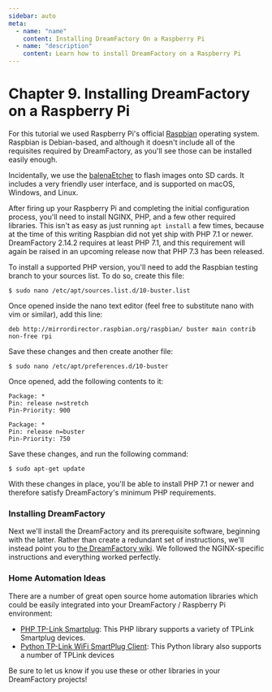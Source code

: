 ```yaml
---
sidebar: auto
meta:
  - name: "name"
    content: Installing DreamFactory On a Raspberry Pi
  - name: "description"
    content: Learn how to install DreamFactory on a Raspberry Pi
---
```


# Chapter 9. Installing DreamFactory on a Raspberry Pi

For this tutorial we used Raspberry Pi's official [Raspbian](https://www.raspberrypi.org/downloads/) operating system. Raspbian is Debian-based, and although it doesn't include all of the requisites required by DreamFactory, as you'll see those can be installed easily enough.

Incidentally, we use the [balenaEtcher](https://www.balena.io/etcher/) to flash images onto SD cards. It includes a very friendly user interface, and is supported on macOS, Windows, and Linux.

After firing up your Raspberry Pi and completing the initial configuration process, you'll need to install NGINX, PHP, and a few other required libraries. This isn't as easy as just running `apt install` a few times, because at the time of this writing Raspbian did not yet ship with PHP 7.1 or newer. DreamFactory 2.14.2 requires at least PHP 7.1, and this requirement will again be raised in an upcoming release now that PHP 7.3 has been released.

To install a supported PHP version, you'll need to add the Raspbian testing branch to your sources list. To do so, create this file:

	$ sudo nano /etc/apt/sources.list.d/10-buster.list

Once opened inside the nano text editor (feel free to substitute nano with vim or similar), add this line:

	deb http://mirrordirector.raspbian.org/raspbian/ buster main contrib non-free rpi

Save these changes and then create another file:

	$ sudo nano /etc/apt/preferences.d/10-buster

Once opened, add the following contents to it:

	Package: *
	Pin: release n=stretch
	Pin-Priority: 900

	Package: *
	Pin: release n=buster
	Pin-Priority: 750

Save these changes, and run the following command:

	$ sudo apt-get update

With these changes in place, you'll be able to install PHP 7.1 or newer and therefore satisfy DreamFactory's minimum PHP requirements.

### Installing DreamFactory

Next we'll install the DreamFactory and its prerequisite software, beginning with the latter. Rather than create a redundant set of instructions, we'll instead point you to [the DreamFactory wiki](http://wiki.dreamfactory.com/DreamFactory/APT/Ubuntu_16.04/Installation). We followed the NGINX-specific instructions and everything worked perfectly.

### Home Automation Ideas

There are a number of great open source home automation libraries which could be easily integrated into your DreamFactory / Raspberry Pi environment:

* [PHP TP-Link Smartplug](https://github.com/jonnywilliamson/tplinksmartplug): This PHP library supports a variety of TPLink Smartplug devices.
* [Python TP-Link WiFi SmartPlug Client](https://github.com/softScheck/tplink-smartplug): This Python library also supports a number of TPLink devices

Be sure to let us know if you use these or other libraries in your DreamFactory projects!